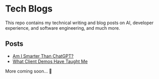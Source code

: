 # Tech Blogs

This repo contains my technical writing and blog posts on AI, developer experience, and software engineering, and much more.  

## Posts
- [Am I Smarter Than ChatGPT?](https://github.com/smmhassan14/tech-blogs/blob/main/chatGPT-intelligence/README.md)
- [What Client Demos Have Taught Me](https://github.com/smmhassan14/tech-blogs/blob/main/what-client-demos-taught-me/README.md)

More coming soon... 🚀

